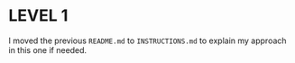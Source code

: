 # LEVEL 1

I moved the previous `README.md` to `INSTRUCTIONS.md` to explain my approach in this one if needed.

